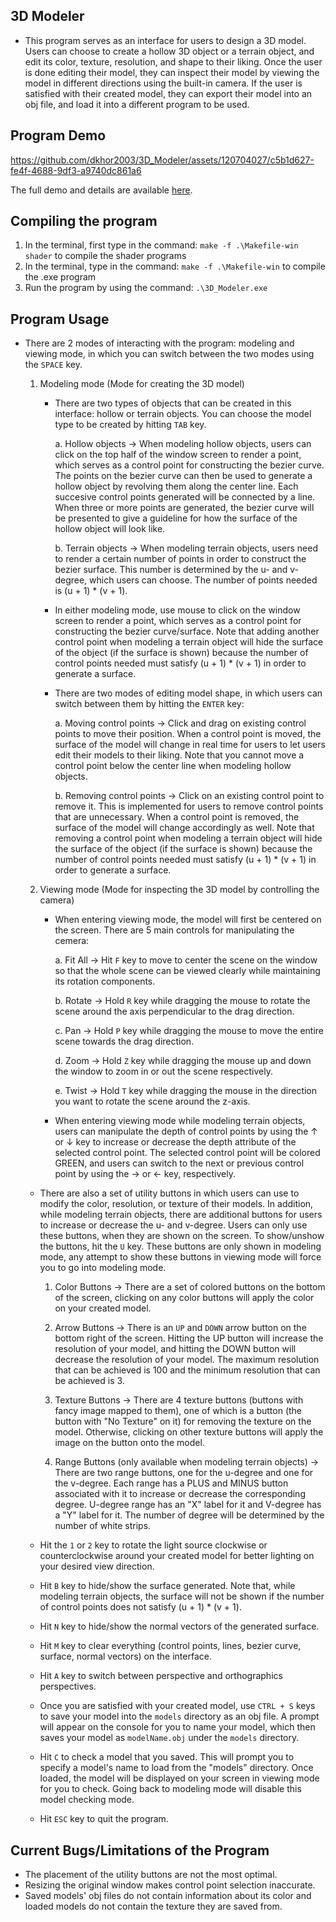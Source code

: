 ## 3D Modeler
- This program serves as an interface for users to design a 3D model. Users can choose to create a hollow 3D object or a terrain object, and edit its color, texture, resolution, and shape to their liking. Once the user is done editing their model, they can inspect their model by viewing the model in different directions using the built-in camera. If the user is satisfied with their created model, they can export their model into an obj file, and load it into a different program to be used. 

## Program Demo
https://github.com/dkhor2003/3D_Modeler/assets/120704027/c5b1d627-fe4f-4688-9df3-a9740dc861a6 

The full demo and details are available [here](https://www.youtube.com/watch?v=WUpp72sRBaQ).

## Compiling the program
1. In the terminal, first type in the command: `make -f .\Makefile-win shader` to compile the shader programs
2. In the terminal, type in the command: `make -f .\Makefile-win` to compile the .exe program
3. Run the program by using the command: `.\3D_Modeler.exe`

## Program Usage
- There are 2 modes of interacting with the program: modeling and viewing mode, in which you can switch between the two modes using the `SPACE` key. 

    1. Modeling mode (Mode for creating the 3D model)
            
        - There are two types of objects that can be created in this interface: hollow or terrain objects. You can choose the model type to be created by hitting `TAB` key. 
            
            a. Hollow objects
                -> When modeling hollow objects, users can click on the top half of the window screen to render a point, which serves as a control point for constructing the bezier curve. The points on the bezier curve can then be used to generate a hollow object by revolving them along the center line. Each succesive control points generated will be connected by a line. When three or more points are generated, the bezier curve will be presented to give a guideline for how the surface of the hollow object will look like.
            
            b. Terrain objects
                -> When modeling terrain objects, users need to render a certain number of points in order to construct the bezier surface. This number is determined by the u- and v-degree, which users can choose. The number of points needed is (u + 1) * (v + 1). 

        - In either modeling mode, use mouse to click on the window screen to render a point, which serves as a control point for constructing the bezier curve/surface. Note that adding another control point when modeling a terrain object will hide the surface of the object (if the surface is shown) because the number of control points needed must satisfy (u + 1) * (v + 1) in order to generate a surface. 
        
        - There are two modes of editing model shape, in which users can switch between them by hitting the `ENTER` key:
            
            a. Moving control points
                -> Click and drag on existing control points to move their position. When a control point is moved, the surface of the model will change in real time for users to let users edit their models to their liking. Note that you cannot move a control point below the center line when modeling hollow objects. 
            
            b. Removing control points
                -> Click on an existing control point to remove it. This is implemented for users to remove control points that are unnecessary. When a control point is removed, the surface of the model will change accordingly as well. Note that removing a control point when modeling a terrain object will hide the surface of the object (if the surface is shown) because the number of control points needed must satisfy (u + 1) * (v + 1) in order to generate a surface. 

    2. Viewing mode (Mode for inspecting the 3D model by controlling the camera)
        
        - When entering viewing mode, the model will first be centered on the screen. There are 5 main controls for manipulating the cemera:
            
            a. Fit All
                -> Hit `F` key to move to center the scene on the window so that the whole scene can be viewed clearly while maintaining its rotation components. 
        
            b. Rotate
                -> Hold `R` key while dragging the mouse to rotate the scene around the axis perpendicular to the drag direction. 

            c. Pan
                -> Hold `P` key while dragging the mouse to move the entire scene towards the drag direction. 

            d. Zoom
                -> Hold `Z` key while dragging the mouse up and down the window to zoom in or out the scene respectively. 

            e. Twist
                -> Hold `T` key while dragging the mouse in the direction you want to rotate the scene around the z-axis. 

        - When entering viewing mode while modeling terrain objects, users can manipulate the depth of control points by using the &uarr; or &darr; key to increase or decrease the depth attribute of the selected control point. The selected control point will be colored GREEN, and users can switch to the next or previous control point by using the &rarr; or &larr; key, respectively.  

    - There are also a set of utility buttons in which users can use to modify the color, resolution, or texture of their models. In addition, while modeling terrain objects, there are additional buttons for users to increase or decrease the u- and v-degree. Users can only use these buttons, when they are shown on the screen. To show/unshow the buttons, hit the `U` key. These buttons are only shown in modeling mode, any attempt to show these buttons in viewing mode will force you to go into modeling mode. 
        
        1. Color Buttons
            -> There are a set of colored buttons on the bottom of the screen, clicking on any color buttons will apply the color on your created model. 

        2. Arrow Buttons
            -> There is an `UP` and `DOWN` arrow button on the bottom right of the screen. Hitting the UP button will increase the resolution of your model, and hitting the DOWN button will decrease the resolution of your model. The maximum resolution that can be achieved is 100 and the minimum resolution that can be achieved is 3. 

        3. Texture Buttons
            -> There are 4 texture buttons (buttons with fancy image mapped to them), one of which is a button (the button with "No Texture" on it) for removing the texture on the model. Otherwise, clicking on other texture buttons will apply the image on the button onto the model. 

        4. Range Buttons (only available when modeling terrain objects)
            -> There are two range buttons, one for the u-degree and one for the v-degree. Each range has a PLUS and MINUS button associated with it to increase or decrease the corresponding degree. U-degree range has an "X" label for it and V-degree has a "Y" label for it. The number of degree will be determined by the number of white strips. 

    - Hit the `1` or `2` key to rotate the light source clockwise or counterclockwise around your created model for better lighting on your desired view direction. 
    
    - Hit `B` key to hide/show the surface generated. Note that, while modeling terrain objects, the surface will not be shown if the number of control points does not satisfy (u + 1) * (v + 1). 
    
    - Hit `N` key to hide/show the normal vectors of the generated surface. 
    
    - Hit `M` key to clear everything (control points, lines, bezier curve, surface, normal vectors) on the interface. 
    
    - Hit `A` key to switch between perspective and orthographics perspectives. 
    
    - Once you are satisfied with your created model, use `CTRL + S` keys to save your model into the `models` directory as an obj file. A prompt will appear on the console for you to name your model, which then saves your model as `modelName.obj` under the `models` directory. 
    
    - Hit `C` to check a model that you saved. This will prompt you to specify a model's name to load from the "models" directory. Once loaded, the model will be displayed on your screen in viewing mode for you to check. Going back to modeling mode will disable this model checking mode. 
    
    - Hit `ESC` key to quit the program.

## Current Bugs/Limitations of the Program 
- The placement of the utility buttons are not the most optimal. 
- Resizing the original window makes control point selection inaccurate. 
- Saved models' obj files do not contain information about its color and loaded models do not contain the texture they are saved from. 

